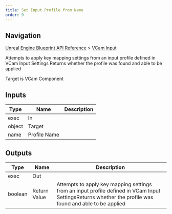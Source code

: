 ```yaml
---
title: Set Input Profile from Name
order: 9
---
```

## Navigation

[Unreal Engine Blueprint API Reference](https://dev.epicgames.com/documentation/en-us/unreal-engine/BlueprintAPI) > [VCam Input](https://dev.epicgames.com/documentation/en-us/unreal-engine/BlueprintAPI/VCamInput)

Attempts to apply key mapping settings from an input profile defined in VCam Input Settings
Returns whether the profile was found and able to be applied

Target is VCam Component

## Inputs

| Type | Name | Description |
| --- | --- | --- |
| exec | In |  |
| object | Target |  |
| name | Profile Name |  |

## Outputs

| Type | Name | Description |
| --- | --- | --- |
| exec | Out |  |
| boolean | Return Value | Attempts to apply key mapping settings from an input profile defined in VCam Input SettingsReturns whether the profile was found and able to be applied |
